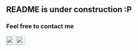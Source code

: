 ## README is under construction :P

### Feel free to contact me
[<img width="24px" align="left" alt="https://www.instagram.com/boka_levi/" src="https://cdn.jsdelivr.net/npm/simple-icons@v3/icons/instagram.svg" />][instagram]
[<img width="24px" align="left" alt="bkalevi@gmail.com" src="https://cdn.jsdelivr.net/npm/simple-icons@v3/icons/gmail.svg" />][email]

[instagram]: https://www.instagram.com/boka_levi/
[email]: mailto:"bkalevi@gmail.com"
